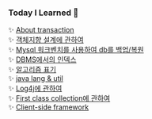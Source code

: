 ### Today I Learned :rocket: 
 
:sparkles: [About transaction](./docs/db/transaction.md)  
:sparkles: [객체지향 설계에 관하여](./docs/object/객체지향설계.md)  
:sparkles: [Mysql 워크벤치를 사용하여 db를 백업/복원](./docs/db/backUp.md)  
:sparkles: [DBMS에서의 인덱스](./docs/db/SQL인덱스.md)  
:sparkles: [알고리즘 표기](./docs/lang/evaluateAlgorithm.md)  
:sparkles: [java lang & util](./docs/lang/package.md)  
:sparkles: [Log4j에 관하여](./docs/lang/log4j.md)  
:sparkles: [First class collection에 관하여](./docs/thoughtWorksAnthology/firstCalssCollection.md)  
:sparkles: [Client-side framework](./docs/vue/routing.md)
